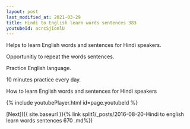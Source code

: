 ```yaml
---
layout: post
last_modified_at: 2021-03-29
title: Hindi to English learn words sentences 383 
youtubeId: acrcSjIonlU
---
```

 
 
Helps to learn English words and sentences for Hindi speakers.

Opportunitiy to repeat the words sentences. 

Practice English language. 
 
10 minutes practice every day. 
 
How to learn English words and sentences for Hindi speakers 
 
{% include youtubePlayer.html id=page.youtubeId %}
 
 
[Next]({{ site.baseurl }}{% link  split1/_posts/2016-08-20-Hindi to english learn words sentences 670 .md%})
 
